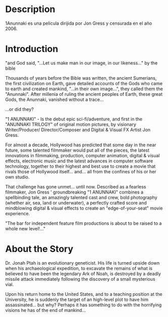 # Description
 1Anunnaki es una pelicula dirijida por Jon Gress y censurada en el año 2006.
# Introduction
"and God said, "...Let us make man in our image, in our likeness..." by the bible

Thousands of years before the Bible was written, the ancient Sumerians, the first civilization on Earth, gave detailed accounts of the Gods who came to earth and created mankind, "...in their own image...", they called them the "Anunnaki". After millenia of ruling the ancient peoples of Earth, these great Gods, the Anunnaki, vanished without a trace...

...or did they? 

"1 ANUNNAKI" - Is the debut epic sci-fi/adventure, and first in the "ANUNNAKI TRILOGY" of original motion pictures, by visionary Writer/Producer/ Director/Composer and Digital & Visual FX Artist Jon Gress.

For almost a decade, Hollywood has predicted that some day in the near future, some talented filmmaker would put all of the pieces, the latest innovations in filmmaking, production, computer animation, digital & visual effects, electronic music and the latest advances in computer software technology, together to their highest and best use to create a movie that rivals those of Hollywood itself... and... all from the confines of his or her own studio.

That challenge has gone unmet... until now. Described as a fearless filmmaker, Jon Gress ' groundbreaking "1 ANUNNAKI" combines a spellbinding tale, an amazingly talented cast and crew, bold photography (whether air, sea, land or underwater), a perfectly crafted score and mindblowing digital & visual effects to create an "edge-of-your-seat" movie experience.

"The bar for independent feature film productions is about to be raised to a whole new level!..."

# About the Story

Dr. Jonah Ptah is an evolutionary geneticist. His life is turned upside down when his archaeological expedition, to excavate the remains of what is believed to have been the legendary Ark of Noah, is destroyed by a deadly missile attack immediately following the discovery of a small mysterious vial.

 Upon his return home to the United States, and to a teaching position at the University, he is suddenly the target of an high-level plot to have him assassinated... but why? Perhaps it has something to do with the horrifying visions he has of the end of mankind...

